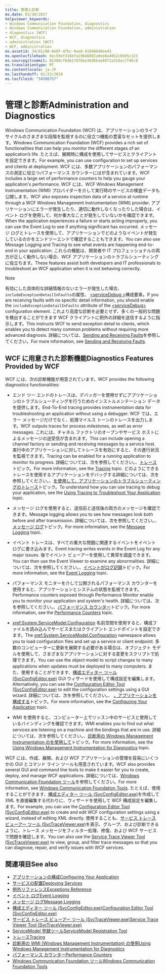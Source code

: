 ```yaml
---
title: 管理と診断
ms.date: 03/30/2017
helpviewer_keywords:
- Windows Communication Foundation, diagnostics
- Windows Communication Foundation, administration
- diagnostics [WCF]
- WCF, diagnostics
- administration [WCF]
- WCF, administration
ms.assetid: 34c81c08-0e0f-4fbc-9ae8-91948640ee43
ms.openlocfilehash: 8ec59ef316bfa19046082a8ee0a4052c69d5c323
ms.sourcegitcommit: 6b308cf6d627d78ee36dbbae8972a310ac7fd6c8
ms.translationtype: MT
ms.contentlocale: ja-JP
ms.lasthandoff: 01/23/2019
ms.locfileid: "54508757"
---
```

# <a name="administration-and-diagnostics"></a><span data-ttu-id="ce561-102">管理と診断</span><span class="sxs-lookup"><span data-stu-id="ce561-102">Administration and Diagnostics</span></span>
<span data-ttu-id="ce561-103">Windows Communication Foundation (WCF) は、アプリケーションのライフ サイクルのさまざまな段階を監視するのに役立つ機能の豊富なセットを提供します。</span><span class="sxs-lookup"><span data-stu-id="ce561-103">Windows Communication Foundation (WCF) provides a rich set of functionalities that can help you monitor the different stages of an application’s life.</span></span> <span data-ttu-id="ce561-104">たとえば、展開時に構成を使用してサービスとクライアントを設定できます。</span><span class="sxs-lookup"><span data-stu-id="ce561-104">For example, you can use configuration to set up services and clients at deployment.</span></span> <span data-ttu-id="ce561-105">WCF には、多数アプリケーションのパフォーマンスの測定に役立つパフォーマンス カウンターにはが含まれています。</span><span class="sxs-lookup"><span data-stu-id="ce561-105">WCF includes a large set of performance counters to help you gauge your application's performance.</span></span> <span data-ttu-id="ce561-106">WCF には、WCF Windows Management Instrumentation (WMI) プロバイダーを介して実行時のサービスの検査データも公開します。</span><span class="sxs-lookup"><span data-stu-id="ce561-106">WCF also exposes inspection data of a service at runtime through a WCF Windows Management Instrumentation (WMI) provider.</span></span> <span data-ttu-id="ce561-107">アプリケーションにエラーが発生したり、適切に動作しなくなったりした場合は、イベント ログを使用して、何か重大なことが発生していないかを確認できます。</span><span class="sxs-lookup"><span data-stu-id="ce561-107">When the application experiences a failure or starts acting improperly, you can use the Event Log to see if anything significant has occurred.</span></span> <span data-ttu-id="ce561-108">メッセージ ログとトレースを使用して、アプリケーションでどのようなイベントが発生しているのかをエンドツーエンドで確認することもできます。</span><span class="sxs-lookup"><span data-stu-id="ce561-108">You can also use Message Logging and Tracing to see what events are happening end-to-end in your application.</span></span> <span data-ttu-id="ce561-109">これらの機能は、開発者や IT プロフェッショナルの両方が正しく動作しない場合、WCF アプリケーションのトラブルシューティングに役立ちます。</span><span class="sxs-lookup"><span data-stu-id="ce561-109">These features assist both developers and IT professionals to troubleshoot an WCF application when it is not behaving correctly.</span></span>  
  
> [!NOTE]
>  <span data-ttu-id="ce561-110">有効にした具体的な詳細情報のないエラーが発生した場合、`includeExceptionDetailInFaults`の属性、 [ \<serviceDebug >](../../../../docs/framework/configure-apps/file-schema/wcf/servicedebug.md)構成要素。</span><span class="sxs-lookup"><span data-stu-id="ce561-110">If you are receiving faults with no specific detail information, you should enable the `includeExceptionDetailInFaults` attribute of the [\<serviceDebug>](../../../../docs/framework/configure-apps/file-schema/wcf/servicedebug.md) configuration element.</span></span> <span data-ttu-id="ce561-111">これより高度な診断を必要とせず、多くの一般的な問題を検出することができます WCF クライアントに例外の詳細を送信するように指示します。</span><span class="sxs-lookup"><span data-stu-id="ce561-111">This instructs WCF to send exception detail to clients, which enables you to detect many common problems without requiring more advanced diagnosis.</span></span> <span data-ttu-id="ce561-112">詳細については、[Sending and Receiving Faults](../../../../docs/framework/wcf/sending-and-receiving-faults.md)を参照してください。</span><span class="sxs-lookup"><span data-stu-id="ce561-112">For more information, see [Sending and Receiving Faults](../../../../docs/framework/wcf/sending-and-receiving-faults.md).</span></span>  
  
## <a name="diagnostics-features-provided-by-wcf"></a><span data-ttu-id="ce561-113">WCF に用意された診断機能</span><span class="sxs-lookup"><span data-stu-id="ce561-113">Diagnostics Features Provided by WCF</span></span>  
 <span data-ttu-id="ce561-114">WCF には、次の診断機能が用意されています。</span><span class="sxs-lookup"><span data-stu-id="ce561-114">WCF provides the following diagnostics functionalities:</span></span>  
  
-   <span data-ttu-id="ce561-115">エンド ツー エンドのトレースは、デバッガーを使用せずにアプリケーションのトラブルシューティングを行うためのインストルメンテーション データを提供します。</span><span class="sxs-lookup"><span data-stu-id="ce561-115">End-To-End tracing provides instrumentation data for troubleshooting an application without using a debugger.</span></span> <span data-ttu-id="ce561-116">WCF では、エラー メッセージだけでなく、処理マイルス トーンのトレースを出力します。</span><span class="sxs-lookup"><span data-stu-id="ce561-116">WCF outputs traces for process milestones, as well as error messages.</span></span> <span data-ttu-id="ce561-117">これには、チャネル ファクトリのオープンやサービス ホストによるメッセージの送受信が含まれます。</span><span class="sxs-lookup"><span data-stu-id="ce561-117">This can include opening a channel factory or sending and receiving messages by a service host.</span></span> <span data-ttu-id="ce561-118">実行中のアプリケーションに対してトレースを有効にすると、その進行状況を監視できます。</span><span class="sxs-lookup"><span data-stu-id="ce561-118">Tracing can be enabled for a running application to monitor its progress.</span></span> <span data-ttu-id="ce561-119">詳細については、次を参照してください。、[トレース](../../../../docs/framework/wcf/diagnostics/tracing/index.md)トピック。</span><span class="sxs-lookup"><span data-stu-id="ce561-119">For more information, see the [Tracing](../../../../docs/framework/wcf/diagnostics/tracing/index.md) topic.</span></span> <span data-ttu-id="ce561-120">どのようにできるトレースを使用するアプリケーションをデバッグする詳細については、次を参照してください。、[を使用して、アプリケーションのトラブルシューティングのトレース](../../../../docs/framework/wcf/diagnostics/tracing/using-tracing-to-troubleshoot-your-application.md)トピック。</span><span class="sxs-lookup"><span data-stu-id="ce561-120">To understand how you can use tracing to debug your application, see the [Using Tracing to Troubleshoot Your Application](../../../../docs/framework/wcf/diagnostics/tracing/using-tracing-to-troubleshoot-your-application.md) topic.</span></span>  
  
-   <span data-ttu-id="ce561-121">メッセージ ログを使用すると、送信前と送信後の両方のメッセージを確認できます。</span><span class="sxs-lookup"><span data-stu-id="ce561-121">Message logging allows you to see how messages look both before and after transmission.</span></span> <span data-ttu-id="ce561-122">詳細については、次を参照してください。、[メッセージ ログ](../../../../docs/framework/wcf/diagnostics/message-logging.md)トピック。</span><span class="sxs-lookup"><span data-stu-id="ce561-122">For more information, see the [Message Logging](../../../../docs/framework/wcf/diagnostics/message-logging.md) topic.</span></span>  
  
-   <span data-ttu-id="ce561-123">イベント トレースは、すべての重大な問題に関連するイベントをイベント ログに書き込みます。</span><span class="sxs-lookup"><span data-stu-id="ce561-123">Event tracing writes events in the Event Log for any major issues.</span></span> <span data-ttu-id="ce561-124">後でイベント ビューアーを使用して異常を調査できます。</span><span class="sxs-lookup"><span data-stu-id="ce561-124">You can then use the Event Viewer to examine any abnormalities.</span></span> <span data-ttu-id="ce561-125">詳細については、次を参照してください。、[イベントがログ記録](../../../../docs/framework/wcf/diagnostics/event-logging/index.md)トピック。</span><span class="sxs-lookup"><span data-stu-id="ce561-125">For more information, see the [Event Logging](../../../../docs/framework/wcf/diagnostics/event-logging/index.md) topic.</span></span>  
  
-   <span data-ttu-id="ce561-126">パフォーマンス モニターを介して公開されるパフォーマンス カウンターを使用すると、アプリケーションとシステムの状態を監視できます。</span><span class="sxs-lookup"><span data-stu-id="ce561-126">Performance counters exposed through Performance Monitor enable you to monitor your application and system's health.</span></span> <span data-ttu-id="ce561-127">詳細については、次を参照してください。、[パフォーマンス カウンター](../../../../docs/framework/wcf/diagnostics/performance-counters/index.md)トピック。</span><span class="sxs-lookup"><span data-stu-id="ce561-127">For more information, see the [Performance Counters](../../../../docs/framework/wcf/diagnostics/performance-counters/index.md) topic.</span></span>  
  
-   <span data-ttu-id="ce561-128"><xref:System.ServiceModel.Configuration> 名前空間を使用すると、構成ファイルを読み込んでサービスまたはクライアント エンドポイントを設定できます。</span><span class="sxs-lookup"><span data-stu-id="ce561-128">The <xref:System.ServiceModel.Configuration> namespace allows you to load configuration files and set up a service or client endpoint.</span></span> <span data-ttu-id="ce561-129">多数のコンピューターに更新を展開する必要がある場合は、オブジェクト モデルを使用して、さまざまなアプリケーションに対する変更をスクリプトで処理できます。</span><span class="sxs-lookup"><span data-stu-id="ce561-129">You can use the object model to script changes to many applications when updates must be deployed to many computers.</span></span> <span data-ttu-id="ce561-130">また、使用することができます、[構成エディター ツール (SvcConfigEditor.exe)](../../../../docs/framework/wcf/configuration-editor-tool-svcconfigeditor-exe.md) GUI ウィザードを使用して構成設定を編集します。</span><span class="sxs-lookup"><span data-stu-id="ce561-130">Alternatively, you can use the [Configuration Editor Tool (SvcConfigEditor.exe)](../../../../docs/framework/wcf/configuration-editor-tool-svcconfigeditor-exe.md) to edit the configuration settings using a GUI wizard.</span></span> <span data-ttu-id="ce561-131">詳細については、次を参照してください。、 [、アプリケーションを構成する](../../../../docs/framework/wcf/diagnostics/configuring-your-application.md)トピック。</span><span class="sxs-lookup"><span data-stu-id="ce561-131">For more information, see the [Configuring Your Application](../../../../docs/framework/wcf/diagnostics/configuring-your-application.md) topic.</span></span>  
  
-   <span data-ttu-id="ce561-132">WMI を使用すると、コンピューター上でリッスン中のサービスと使用しているバインディングを確認できます。</span><span class="sxs-lookup"><span data-stu-id="ce561-132">WMI enables you to find out what services are listening on a machine and the bindings that are in use.</span></span> <span data-ttu-id="ce561-133">詳細については、次を参照してください。、[診断用の Windows Management Instrumentation のを使用して](../../../../docs/framework/wcf/diagnostics/wmi/index.md)トピック。</span><span class="sxs-lookup"><span data-stu-id="ce561-133">For more information, see the [Using Windows Management Instrumentation for Diagnostics](../../../../docs/framework/wcf/diagnostics/wmi/index.md) topic.</span></span>  
  
 <span data-ttu-id="ce561-134">WCF には、作成、展開、および WCF アプリケーションの管理を容易にいくつかの GUI とコマンド ライン ツールも用意されています。</span><span class="sxs-lookup"><span data-stu-id="ce561-134">WCF also provides several GUI and command line tools to make it easier for you to create, deploy, and manage WCF applications.</span></span> <span data-ttu-id="ce561-135">詳細については、[Windows Communication Foundation ツール](../../../../docs/framework/wcf/tools.md)を参照してください。</span><span class="sxs-lookup"><span data-stu-id="ce561-135">For more information, see [Windows Communication Foundation Tools](../../../../docs/framework/wcf/tools.md).</span></span> <span data-ttu-id="ce561-136">たとえば、使用することができます、[構成エディター ツール (SvcConfigEditor.exe)](../../../../docs/framework/wcf/configuration-editor-tool-svcconfigeditor-exe.md)を作成して XML を直接編集する代わりに、ウィザードを使用して WCF 構成設定を編集します。</span><span class="sxs-lookup"><span data-stu-id="ce561-136">For example, you can use the [Configuration Editor Tool (SvcConfigEditor.exe)](../../../../docs/framework/wcf/configuration-editor-tool-svcconfigeditor-exe.md) to create and edit WCF configuration settings using a wizard, instead of editing XML directly.</span></span> <span data-ttu-id="ce561-137">使用することも、[サービス トレース ビューアー ツール (SvcTraceViewer.exe)](../../../../docs/framework/wcf/service-trace-viewer-tool-svctraceviewer-exe.md)を表示、グループ、および診断できるように、トレース メッセージをフィルター処理、修復、および WCF サービスで問題を確認します。</span><span class="sxs-lookup"><span data-stu-id="ce561-137">You can also use the [Service Trace Viewer Tool (SvcTraceViewer.exe)](../../../../docs/framework/wcf/service-trace-viewer-tool-svctraceviewer-exe.md) to view, group, and filter trace messages so that you can diagnose, repair, and verify issues with WCF services.</span></span>  
  
## <a name="see-also"></a><span data-ttu-id="ce561-138">関連項目</span><span class="sxs-lookup"><span data-stu-id="ce561-138">See also</span></span>
- [<span data-ttu-id="ce561-139">アプリケーションの構成</span><span class="sxs-lookup"><span data-stu-id="ce561-139">Configuring Your Application</span></span>](../../../../docs/framework/wcf/diagnostics/configuring-your-application.md)
- [<span data-ttu-id="ce561-140">サービスの配置</span><span class="sxs-lookup"><span data-stu-id="ce561-140">Deploying Services</span></span>](../../../../docs/framework/wcf/diagnostics/deploying-services.md)
- [<span data-ttu-id="ce561-141">例外リファレンス</span><span class="sxs-lookup"><span data-stu-id="ce561-141">Exceptions Reference</span></span>](../../../../docs/framework/wcf/diagnostics/exceptions-reference/index.md)
- [<span data-ttu-id="ce561-142">イベント ログ</span><span class="sxs-lookup"><span data-stu-id="ce561-142">Event Logging</span></span>](../../../../docs/framework/wcf/diagnostics/event-logging/index.md)
- [<span data-ttu-id="ce561-143">メッセージ ログ</span><span class="sxs-lookup"><span data-stu-id="ce561-143">Message Logging</span></span>](../../../../docs/framework/wcf/diagnostics/message-logging.md)
- [<span data-ttu-id="ce561-144">構成エディター ツール (SvcConfigEditor.exe)</span><span class="sxs-lookup"><span data-stu-id="ce561-144">Configuration Editor Tool (SvcConfigEditor.exe)</span></span>](../../../../docs/framework/wcf/configuration-editor-tool-svcconfigeditor-exe.md)
- [<span data-ttu-id="ce561-145">サービス トレース ビューアー ツール (SvcTraceViewer.exe)</span><span class="sxs-lookup"><span data-stu-id="ce561-145">Service Trace Viewer Tool (SvcTraceViewer.exe)</span></span>](../../../../docs/framework/wcf/service-trace-viewer-tool-svctraceviewer-exe.md)
- [<span data-ttu-id="ce561-146">ServiceModel 登録ツール</span><span class="sxs-lookup"><span data-stu-id="ce561-146">ServiceModel Registration Tool</span></span>](../../../../docs/framework/wcf/diagnostics/servicemodel-registration-tool.md)
- [<span data-ttu-id="ce561-147">トレース</span><span class="sxs-lookup"><span data-stu-id="ce561-147">Tracing</span></span>](../../../../docs/framework/wcf/diagnostics/tracing/index.md)
- [<span data-ttu-id="ce561-148">診断用の WMI (Windows Management Instrumentation) の使用</span><span class="sxs-lookup"><span data-stu-id="ce561-148">Using Windows Management Instrumentation for Diagnostics</span></span>](../../../../docs/framework/wcf/diagnostics/wmi/index.md)
- [<span data-ttu-id="ce561-149">パフォーマンス カウンター</span><span class="sxs-lookup"><span data-stu-id="ce561-149">Performance Counters</span></span>](../../../../docs/framework/wcf/diagnostics/performance-counters/index.md)
- [<span data-ttu-id="ce561-150">Windows Communication Foundation ツール</span><span class="sxs-lookup"><span data-stu-id="ce561-150">Windows Communication Foundation Tools</span></span>](../../../../docs/framework/wcf/tools.md)
